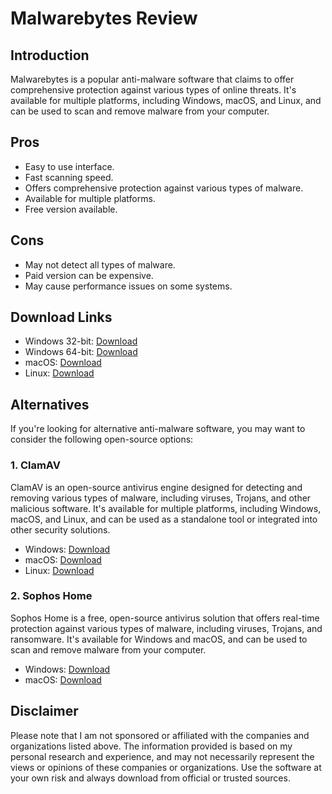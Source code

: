 # Malwarebytes Review

## Introduction

Malwarebytes is a popular anti-malware software that claims to offer comprehensive protection against various types of online threats. It's available for multiple platforms, including Windows, macOS, and Linux, and can be used to scan and remove malware from your computer.

## Pros

- Easy to use interface.
- Fast scanning speed.
- Offers comprehensive protection against various types of malware.
- Available for multiple platforms.
- Free version available.

## Cons

- May not detect all types of malware.
- Paid version can be expensive.
- May cause performance issues on some systems.

## Download Links

- Windows 32-bit: [Download](https://downloads.malwarebytes.com/file/mb3_legacy)
- Windows 64-bit: [Download](https://downloads.malwarebytes.com/file/mb3)
- macOS: [Download](https://downloads.malwarebytes.com/mac/MalwarebytesForMac.dmg)
- Linux: [Download](https://www.malwarebytes.com/linux/)

## Alternatives

If you're looking for alternative anti-malware software, you may want to consider the following open-source options:

### 1. ClamAV

ClamAV is an open-source antivirus engine designed for detecting and removing various types of malware, including viruses, Trojans, and other malicious software. It's available for multiple platforms, including Windows, macOS, and Linux, and can be used as a standalone tool or integrated into other security solutions.

- Windows: [Download](https://www.clamav.net/downloads#otherversions)
- macOS: [Download](https://www.clamav.net/downloads#otherversions)
- Linux: [Download](https://www.clamav.net/downloads#otherversions)

### 2. Sophos Home

Sophos Home is a free, open-source antivirus solution that offers real-time protection against various types of malware, including viruses, Trojans, and ransomware. It's available for Windows and macOS, and can be used to scan and remove malware from your computer.

- Windows: [Download](https://home.sophos.com/download-windows/)
- macOS: [Download](https://home.sophos.com/download-mac/)

## Disclaimer

Please note that I am not sponsored or affiliated with the companies and organizations listed above. The information provided is based on my personal research and experience, and may not necessarily represent the views or opinions of these companies or organizations. Use the software at your own risk and always download from official or trusted sources.

